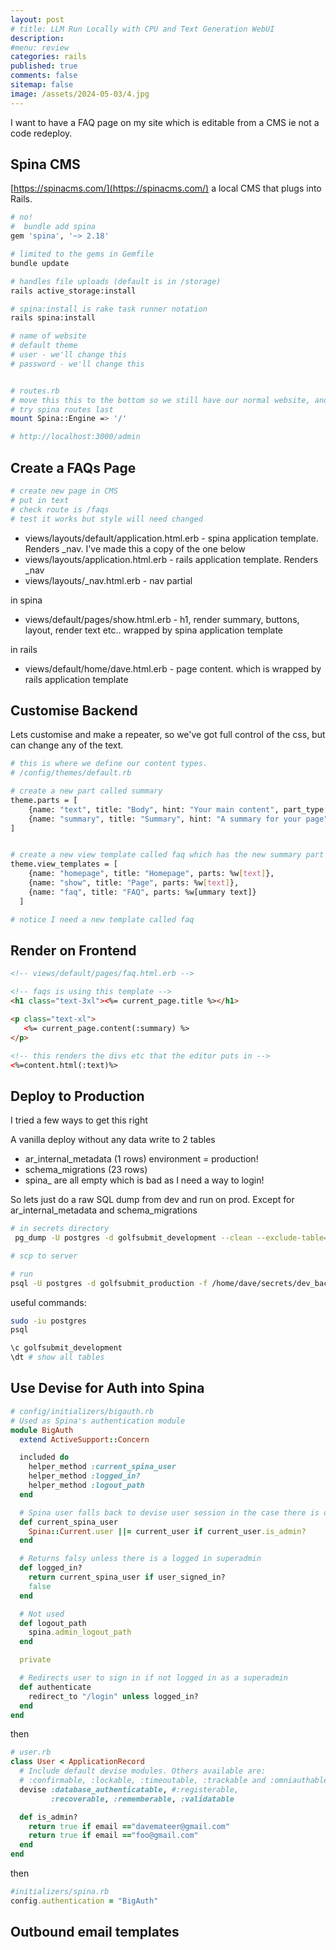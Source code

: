 ```yaml
---
layout: post
# title: LLM Run Locally with CPU and Text Generation WebUI 
description: 
#menu: review
categories: rails 
published: true 
comments: false     
sitemap: false
image: /assets/2024-05-03/4.jpg
---
```


I want to have a FAQ page on my site which is editable from a CMS ie not a code redeploy.



## Spina CMS

[https://spinacms.com/](https://spinacms.com/) a local CMS that plugs into Rails.

 
 ```bash
 # no!
#  bundle add spina
gem 'spina', '~> 2.18'

# limited to the gems in Gemfile
bundle update

# handles file uploads (default is in /storage)
rails active_storage:install

# spina:install is rake task runner notation
rails spina:install

# name of website
# default theme
# user - we'll change this
# password - we'll change this


# routes.rb
# move this this to the bottom so we still have our normal website, and only do CMS for specific pages
# try spina routes last
mount Spina::Engine => '/'

# http://localhost:3000/admin
```

## Create a FAQs Page

```bash
# create new page in CMS
# put in text
# check route is /faqs
# test it works but style will need changed 
```

- views/layouts/default/application.html.erb - spina application template. Renders _nav. I've made this a copy of the one below
- views/layouts/application.html.erb - rails application template. Renders _nav
- views/layouts/_nav.html.erb - nav partial

in spina

- views/default/pages/show.html.erb - h1, render summary, buttons, layout, render text etc.. wrapped by spina application template

in rails

- views/default/home/dave.html.erb - page content. which is wrapped by rails application template

## Customise Backend 

Lets customise and make a repeater, so we've got full control of the css, but can change any of the text.

```bash
# this is where we define our content types.
# /config/themes/default.rb

# create a new part called summary
theme.parts = [
    {name: "text", title: "Body", hint: "Your main content", part_type: "Spina::Parts::Text"},
    {name: "summary", title: "Summary", hint: "A summary for your page", part_type: "Spina::Parts::Line"}
]


# create a new view template called faq which has the new summary part
theme.view_templates = [
    {name: "homepage", title: "Homepage", parts: %w[text]},
    {name: "show", title: "Page", parts: %w[text]},
    {name: "faq", title: "FAQ", parts: %w[ummary text]}
  ]

# notice I need a new template called faq
```

## Render on Frontend

```html
<!-- views/default/pages/faq.html.erb -->

<!-- faqs is using this template -->
<h1 class="text-3xl"><%= current_page.title %></h1>

<p class="text-xl">
   <%= current_page.content(:summary) %> 
</p>

<!-- this renders the divs etc that the editor puts in -->
<%=content.html(:text)%>
```

## Deploy to Production

I tried a few ways to get this right

A vanilla deploy without any data write to 2 tables

- ar_internal_metadata (1 rows) environment = production!
- schema_migrations (23 rows)
- spina_ are all empty which is bad as I need a way to login!

So lets just do a raw SQL dump from dev and run on prod. Except for ar_internal_metadata and schema_migrations


```bash
# in secrets directory
 pg_dump -U postgres -d golfsubmit_development --clean --exclude-table=ar_internal_metadata --exclude-table=schema_migrations  -f - | sed 's/OWNER TO dave/OWNER TO golfsubmit/g' > dev_backup.sql

# scp to server

# run
psql -U postgres -d golfsubmit_production -f /home/dave/secrets/dev_backup.sql
```

useful commands:

```bash
sudo -iu postgres
psql

\c golfsubmit_development
\dt # show all tables
```

## Use Devise for Auth into Spina

```rb
# config/initializers/bigauth.rb
# Used as Spina's authentication module
module BigAuth
  extend ActiveSupport::Concern

  included do
    helper_method :current_spina_user
    helper_method :logged_in?
    helper_method :logout_path
  end

  # Spina user falls back to devise user session in the case there is one and it is of a superadmin.
  def current_spina_user
    Spina::Current.user ||= current_user if current_user.is_admin?
  end

  # Returns falsy unless there is a logged in superadmin
  def logged_in?
    return current_spina_user if user_signed_in?
    false
  end

  # Not used
  def logout_path
    spina.admin_logout_path
  end

  private

  # Redirects user to sign in if not logged in as a superadmin
  def authenticate
    redirect_to "/login" unless logged_in?
  end
end

```

then 

```rb
# user.rb
class User < ApplicationRecord
  # Include default devise modules. Others available are:
  # :confirmable, :lockable, :timeoutable, :trackable and :omniauthable
  devise :database_authenticatable, #:registerable,
         :recoverable, :rememberable, :validatable

  def is_admin?
    return true if email =="davemateer@gmail.com"
    return true if email =="foo@gmail.com"
  end
end

```

then

```rb
#initializers/spina.rb
config.authentication = "BigAuth"
```

## Outbound email templates


